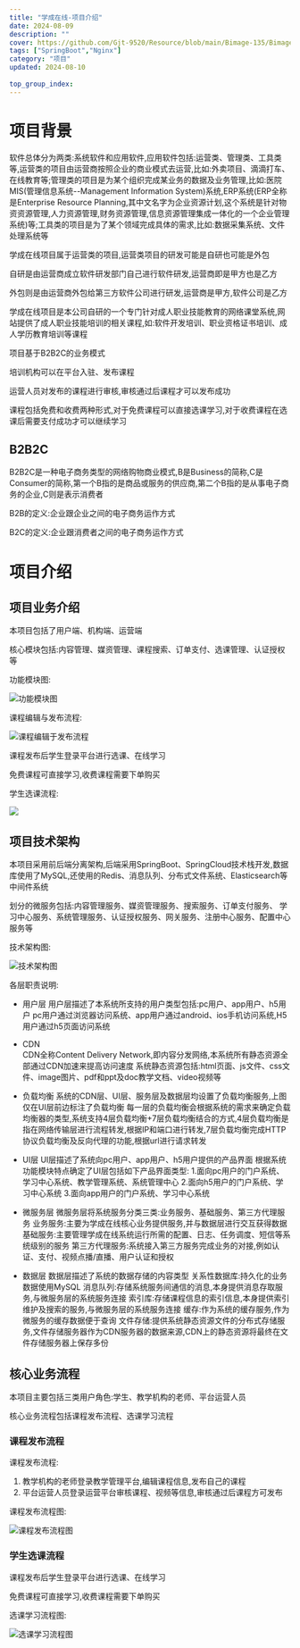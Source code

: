 ```yaml
---
title: "学成在线-项目介绍"
date: 2024-08-09
description: ""
cover: https://github.com/Gjt-9520/Resource/blob/main/Bimage-135/Bimage98.jpg?raw=true
tags: ["SpringBoot","Nginx"]
category: "项目"
updated: 2024-08-10
  
top_group_index: 
---
```


# 项目背景

软件总体分为两类:系统软件和应用软件,应用软件包括:运营类、管理类、工具类等,运营类的项目由运营商按照企业的商业模式去运营,比如:外卖项目、滴滴打车、在线教育等;管理类的项目是为某个组织完成某业务的数据及业务管理,比如:医院MIS(管理信息系统--Management Information System)系统,ERP系统(ERP全称是Enterprise Resource Planning,其中文名字为企业资源计划,这个系统是针对物资资源管理,人力资源管理,财务资源管理,信息资源管理集成一体化的一个企业管理系统)等;工具类的项目是为了某个领域完成具体的需求,比如:数据采集系统、文件处理系统等

学成在线项目属于运营类的项目,运营类项目的研发可能是自研也可能是外包

自研是由运营商成立软件研发部门自己进行软件研发,运营商即是甲方也是乙方

外包则是由运营商外包给第三方软件公司进行研发,运营商是甲方,软件公司是乙方

学成在线项目是本公司自研的一个专门针对成人职业技能教育的网络课堂系统,网站提供了成人职业技能培训的相关课程,如:软件开发培训、职业资格证书培训、成人学历教育培训等课程

项目基于B2B2C的业务模式

培训机构可以在平台入驻、发布课程

运营人员对发布的课程进行审核,审核通过后课程才可以发布成功

课程包括免费和收费两种形式,对于免费课程可以直接选课学习,对于收费课程在选课后需要支付成功才可以继续学习

## B2B2C

B2B2C是一种电子商务类型的网络购物商业模式,B是Business的简称,C是Consumer的简称,第一个B指的是商品或服务的供应商,第二个B指的是从事电子商务的企业,C则是表示消费者

B2B的定义:企业跟企业之间的电子商务运作方式

B2C的定义:企业跟消费者之间的电子商务运作方式

# 项目介绍

## 项目业务介绍

本项目包括了用户端、机构端、运营端

核心模块包括:内容管理、媒资管理、课程搜索、订单支付、选课管理、认证授权等

功能模块图:

![功能模块图](../images/学成在线项目业务框架.png)

课程编辑与发布流程:

![课程编辑于发布流程](../images/课程编辑与发布流程.png)

课程发布后学生登录平台进行选课、在线学习

免费课程可直接学习,收费课程需要下单购买

学生选课流程:

![](../images/学生选课流程.png)

## 项目技术架构

本项目采用前后端分离架构,后端采用SpringBoot、SpringCloud技术栈开发,数据库使用了MySQL,还使用的Redis、消息队列、分布式文件系统、Elasticsearch等中间件系统

划分的微服务包括:内容管理服务、媒资管理服务、搜索服务、订单支付服务、 学习中心服务、系统管理服务、认证授权服务、网关服务、注册中心服务、配置中心服务等

技术架构图:

![技术架构图](../images/学成在线-技术架构图.png)

各层职责说明:

- 用户层
    用户层描述了本系统所支持的用户类型包括:pc用户、app用户、h5用户
    pc用户通过浏览器访问系统、app用户通过android、ios手机访问系统,H5用户通过h5页面访问系统

- CDN	
    CDN全称Content Delivery Network,即内容分发网络,本系统所有静态资源全部通过CDN加速来提高访问速度
    系统静态资源包括:html页面、js文件、css文件、image图片、pdf和ppt及doc教学文档、video视频等

- 负载均衡
    系统的CDN层、UI层、服务层及数据层均设置了负载均衡服务,上图仅在UI层前边标注了负载均衡
    每一层的负载均衡会根据系统的需求来确定负载均衡器的类型,系统支持4层负载均衡+7层负载均衡结合的方式,4层负载均衡是指在网络传输层进行流程转发,根据IP和端口进行转发,7层负载均衡完成HTTP协议负载均衡及反向代理的功能,根据url进行请求转发

- UI层
    UI层描述了系统向pc用户、app用户、h5用户提供的产品界面
    根据系统功能模块特点确定了UI层包括如下产品界面类型:
    1.面向pc用户的门户系统、学习中心系统、教学管理系统、系统管理中心
    2.面向h5用户的门户系统、学习中心系统
    3.面向app用户的门户系统、学习中心系统

- 微服务层
    微服务层将系统服务分类三类:业务服务、基础服务、第三方代理服务
    业务服务:主要为学成在线核心业务提供服务,并与数据层进行交互获得数据
    基础服务:主要管理学成在线系统运行所需的配置、日志、任务调度、短信等系统级别的服务
    第三方代理服务:系统接入第三方服务完成业务的对接,例如认证、支付、视频点播/直播、用户认证和授权

- 数据层
    数据层描述了系统的数据存储的内容类型
    关系性数据库:持久化的业务数据使用MySQL
    消息队列:存储系统服务间通信的消息,本身提供消息存取服务,与微服务层的系统服务连接
    索引库:存储课程信息的索引信息,本身提供索引维护及搜索的服务,与微服务层的系统服务连接
    缓存:作为系统的缓存服务,作为微服务的缓存数据便于查询
    文件存储:提供系统静态资源文件的分布式存储服务,文件存储服务器作为CDN服务器的数据来源,CDN上的静态资源将最终在文件存储服务器上保存多份

## 核心业务流程

本项目主要包括三类用户角色:学生、教学机构的老师、平台运营人员

核心业务流程包括课程发布流程、选课学习流程

### 课程发布流程

课程发布流程:
1. 教学机构的老师登录教学管理平台,编辑课程信息,发布自己的课程
2. 平台运营人员登录运营平台审核课程、视频等信息,审核通过后课程方可发布

课程发布流程图:

![课程发布流程图](../images/课程发布流程图.png)

### 学生选课流程

课程发布后学生登录平台进行选课、在线学习

免费课程可直接学习,收费课程需要下单购买

选课学习流程图:

![选课学习流程图](../images/学生选课流程图.png)